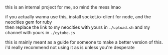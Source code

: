 this is an internal project for me, so mind the mess lmao

if you actually wanna use this, install socket.io-client for node, and the neocities gem for ruby    
then replace the link to my neocities with yours in `./upload.sh` and my channel with yours in `./cytube.js`

this is mainly meant as a guide for someone to make a better version of this. i'd really recommend not using it as is unless you're desperate

